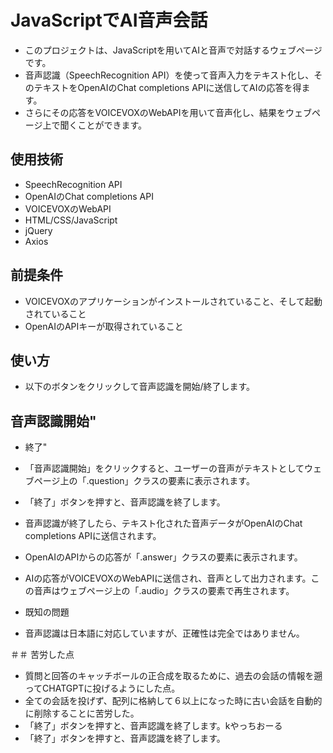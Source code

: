 # JavaScriptでAI音声会話
- このプロジェクトは、JavaScriptを用いてAIと音声で対話するウェブページです。
- 音声認識（SpeechRecognition API）を使って音声入力をテキスト化し、そのテキストをOpenAIのChat completions APIに送信してAIの応答を得ます。
- さらにその応答をVOICEVOXのWebAPIを用いて音声化し、結果をウェブページ上で聞くことができます。

## 使用技術
- SpeechRecognition API
- OpenAIのChat completions API
- VOICEVOXのWebAPI
- HTML/CSS/JavaScript
- jQuery
- Axios

## 前提条件
- VOICEVOXのアプリケーションがインストールされていること、そして起動されていること
- OpenAIのAPIキーが取得されていること

## 使い方
- 以下のボタンをクリックして音声認識を開始/終了します。

## 音声認識開始"
- 終了"
- 「音声認識開始」をクリックすると、ユーザーの音声がテキストとしてウェブページ上の「.question」クラスの要素に表示されます。

- 「終了」ボタンを押すと、音声認識を終了します。

- 音声認識が終了したら、テキスト化された音声データがOpenAIのChat completions APIに送信されます。

- OpenAIのAPIからの応答が「.answer」クラスの要素に表示されます。

- AIの応答がVOICEVOXのWebAPIに送信され、音声として出力されます。この音声はウェブページ上の「.audio」クラスの要素で再生されます。

- 既知の問題
- 音声認識は日本語に対応していますが、正確性は完全ではありません。

＃＃ 苦労した点
- 質問と回答のキャッチボールの正合成を取るために、過去の会話の情報を遡ってCHATGPTに投げるようにした点。
- 全ての会話を投げず、配列に格納して６以上になった時に古い会話を自動的に削除することに苦労した。
- 「終了」ボタンを押すと、音声認識を終了します。kやっちおーる
- 「終了」ボタンを押すと、音声認識を終了します。
